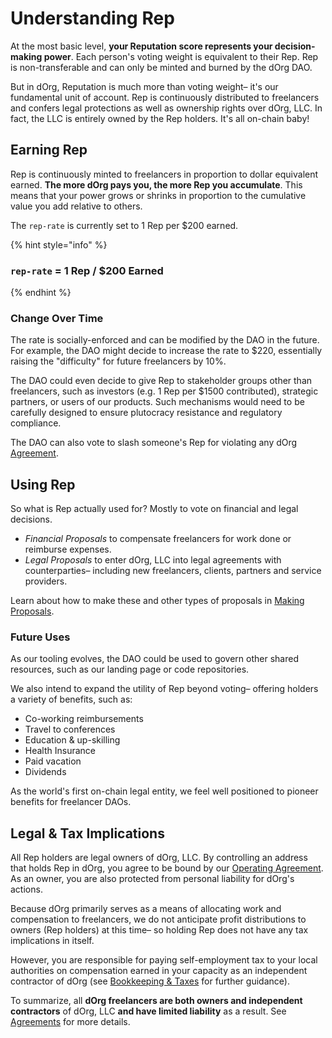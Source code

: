 # Understanding Rep

At the most basic level, **your Reputation score represents your decision-making power**.  Each person's voting weight is equivalent to their Rep. Rep is non-transferable and can only be minted and burned by the dOrg DAO.

But in dOrg, Reputation is much more than voting weight– it's our fundamental unit of account. Rep is continuously distributed to freelancers and confers legal protections as well as ownership rights over dOrg, LLC. In fact, the LLC is entirely owned by the Rep holders. It's all on-chain baby!

## Earning Rep

Rep is continuously minted to freelancers in proportion to dollar equivalent earned. **The more dOrg pays you, the more Rep you accumulate**. This means that your power grows or shrinks in proportion to the cumulative value you add relative to others. 

The `rep-rate` is currently set to 1 Rep per $200 earned. 

{% hint style="info" %}
### `rep-rate` = 1 Rep / $200 Earned
{% endhint %}

### Change Over Time

The rate is socially-enforced and can be modified by the DAO in the future. For example, the DAO might decide to increase the rate to $220, essentially raising the "difficulty" for future freelancers by 10%.

The DAO could even decide to give Rep to stakeholder groups other than freelancers, such as investors \(e.g. 1 Rep per $1500 contributed\), strategic partners, or users of our products. Such mechanisms would need to be carefully designed to ensure plutocracy resistance and regulatory compliance.

The DAO can also vote to slash someone's Rep for violating any dOrg [Agreement](../working-together/agreements-1.md).

## Using Rep

So what is Rep actually used for? Mostly to vote on financial and legal decisions.

* _Financial Proposals_ to compensate freelancers for work done or reimburse expenses.
* _Legal Proposals_ to enter dOrg, LLC into legal agreements with counterparties– including new freelancers, clients, partners and service providers.

Learn about how to make these and other types of proposals in [Making Proposals](../how-to/making-proposals.md).

### Future Uses

As our tooling evolves, the DAO could be used to govern other shared resources, such as our landing page or code repositories.

We also intend to expand the utility of Rep beyond voting– offering holders a variety of benefits, such as:

* Co-working reimbursements
* Travel to conferences
* Education & up-skilling
* Health Insurance
* Paid vacation
* Dividends

As the world's first on-chain legal entity, we feel well positioned to pioneer benefits for freelancer DAOs.

## Legal & Tax Implications

All Rep holders are legal owners of dOrg, LLC. By controlling an address that holds Rep in dOrg, you agree to be bound by our [Operating Agreement](../working-together/agreements-1.md). As an owner, you are also protected from personal liability for dOrg's actions. 

Because dOrg primarily serves as a means of allocating work and compensation to freelancers, we do not anticipate profit distributions to owners \(Rep holders\) at this time– so holding Rep does not have any tax implications in itself.

However, you are responsible for paying self-employment tax to your local authorities on compensation earned in your capacity as an independent contractor of dOrg \(see [Bookkeeping & Taxes](../how-to/docs.md) for further guidance\).

To summarize, all **dOrg freelancers are both owners and independent contractors** of dOrg, LLC **and have limited liability** as a result. See [Agreements](../working-together/agreements-1.md) for more details.

